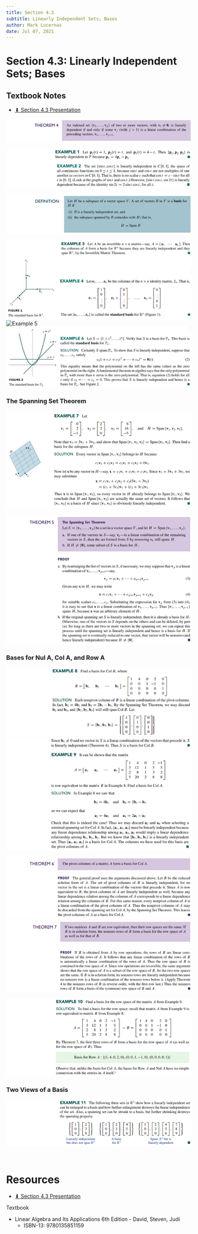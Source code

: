 ```yaml
---
title: Section 4.3
subtitle: Linearly Independent Sets; Bases
author: Mark Lucernas
date: Jul 07, 2021
---
```



# Section 4.3: Linearly Independent Sets; Bases

## Textbook Notes

- [⬇ Section 4.3 Presentation](file:../../../../../../files/summer-2021/MATH-254/notes/ch-4/sec_4-3/sec_4-3_presentation.pptx)

![Theorem 4](../../../../../../files/summer-2021/MATH-254/notes/ch-4/sec_4-3/sec_4-3_theorem_4.png)

![Example 1](../../../../../../files/summer-2021/MATH-254/notes/ch-4/sec_4-3/sec_4-3_example_1.png)
![Example 2](../../../../../../files/summer-2021/MATH-254/notes/ch-4/sec_4-3/sec_4-3_example_2.png)

![Definition](../../../../../../files/summer-2021/MATH-254/notes/ch-4/sec_4-3/sec_4-3_definition.png)

![Example 3](../../../../../../files/summer-2021/MATH-254/notes/ch-4/sec_4-3/sec_4-3_example_3.png)
![Example 4](../../../../../../files/summer-2021/MATH-254/notes/ch-4/sec_4-3/sec_4-3_example_4.png)
![Example 5](../../../../../../files/summer-2021/MATH-254/notes/ch-4/sec_4-3/sec_4-3_example_5.png)
![Example 6](../../../../../../files/summer-2021/MATH-254/notes/ch-4/sec_4-3/sec_4-3_example_6.png)

### The Spanning Set Theorem

![Example 7](../../../../../../files/summer-2021/MATH-254/notes/ch-4/sec_4-3/sec_4-3_example_7.png)

![Theorem 5](../../../../../../files/summer-2021/MATH-254/notes/ch-4/sec_4-3/sec_4-3_theorem_5.png)

### Bases for Nul A, Col A, and Row A

![Example 8.1](../../../../../../files/summer-2021/MATH-254/notes/ch-4/sec_4-3/sec_4-3_example_8-1.png)
![Example 8.2](../../../../../../files/summer-2021/MATH-254/notes/ch-4/sec_4-3/sec_4-3_example_8-2.png)
![Example 9](../../../../../../files/summer-2021/MATH-254/notes/ch-4/sec_4-3/sec_4-3_example_9.png)

![Theorem 6](../../../../../../files/summer-2021/MATH-254/notes/ch-4/sec_4-3/sec_4-3_theorem_6.png)
![Theorem 7](../../../../../../files/summer-2021/MATH-254/notes/ch-4/sec_4-3/sec_4-3_theorem_7.png)

![Example 10](../../../../../../files/summer-2021/MATH-254/notes/ch-4/sec_4-3/sec_4-3_example_10.png)

### Two Views of a Basis

![Example 11](../../../../../../files/summer-2021/MATH-254/notes/ch-4/sec_4-3/sec_4-3_example_11.png)

<br>

# Resources

- [⬇ Section 4.3 Presentation](file:../../../../../../files/summer-2021/MATH-254/notes/ch-4/sec_4-3/sec_4-3_presentation.pptx)

Textbook

+ Linear Algebra and Its Applications 6th Edition - David, Steven, Judi
  + ISBN-13: 9780135851159

